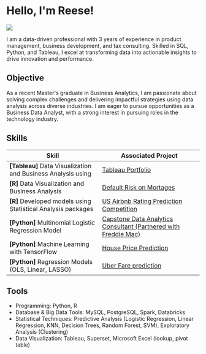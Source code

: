 # Hello, I'm Reese!
<a href="https://www.linkedin.com/in/ichia-yeh"><img src="https://img.shields.io/badge/-LinkedIn-0072b1?&style=for-the-badge&logo=linkedin&logoColor=white" /></a>

I am a data-driven professional with 3 years of experience in product management, business development, and tax consulting. 
Skilled in SQL, Python, and Tableau, I excel at transforming data into actionable insights to drive innovation and performance. 

## Objective

As a recent Master's graduate in Business Analytics, I am passionate about solving complex challenges and delivering impactful strategies using data analysis across diverse industries. 
I am eager to pursue opportunities as a Business Data Analyst, with a strong interest in pursuing roles in the technology industry.

## Skills

| Skill                                                        | Associated Project                            |
|--------------------------------------------------------------|-----------------------------------------------|
| **[Tableau]** Data Visualization and Business Analysis using | <a href="https://public.tableau.com/app/profile/i.chia.yeh/vizzes">Tableau Portfolio</a>|
| **[R]** Data Visualization and Business Analysis             | <a href="https://github.com/Ichia86/Portfolio/blob/main/Analyzing%20Contributors%20to%20Default%20Risk%20on%20Mortages%20for%20Fannie%20Mae%20Mortgage.htm">Default Risk on Mortages</a>|
| **[R]** Developed models using Statistical Analysis packages | <a href="https://github.com/Ichia86/Portfolio/blob/main/US%20Airbnb%20Rating%20Prediction%20Competition%20.R"> US Airbnb Rating Prediction Competition</a>|
| **[Python]** Multinomial Logistic Regression Model           | <a href="https://google.com">Capstone Data Analytics Consultant (Partnered with Freddie Mac)</a>|
| **[Python]** Machine Learning with TensorFlow                | <a href="https://github.com/Ichia86/Portfolio/blob/main/House%20Price%20Prediction.ipynb">House Price Prediction</a>|
| **[Python]** Regression Models (OLS, Linear, LASSO)          | <a href="https://github.com/Ichia86/Portfolio/blob/main/Uber%20Fare%20prediction.ipynb">Uber Fare prediction</a>|

## Tools
- Programming: Python, R
- Database & Big Data Tools: MySQL, PostgreSQL, Spark, Databricks
- Statistical Techniques: Predictive Analysis (Logistic Regression, Linear Regression, KNN, Decision Trees, Random Forest, SVM), Exploratory Analysis (Clustering)
- Data Visualization: Tableau, Superset, Microsoft Excel (lookup, pivot table)

